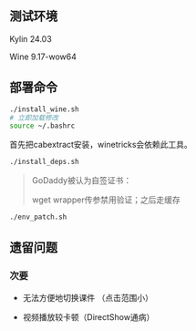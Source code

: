 ## 测试环境

Kylin 24.03

Wine 9.17-wow64

## 部署命令

```bash
./install_wine.sh
# 立即加载修改
source ~/.bashrc
```

首先把cabextract安装，winetricks会依赖此工具。

```bash
./install_deps.sh
```

> GoDaddy被认为自签证书：
> 
> wget wrapper传参禁用验证；之后走缓存

```bash
./env_patch.sh
```

## 遗留问题

### 次要

- 无法方便地切换课件 （点击范围小）

- 视频播放较卡顿（DirectShow通病）
